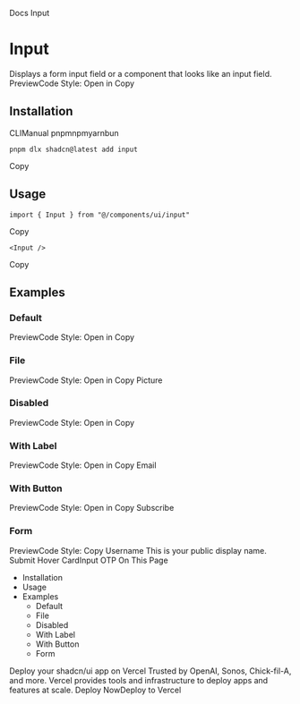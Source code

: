 Docs
Input
# Input
Displays a form input field or a component that looks like an input field.
PreviewCode
Style: 
Open in Copy
## Installation
CLIManual
pnpmnpmyarnbun
```
pnpm dlx shadcn@latest add input

```

Copy
## Usage
```
import { Input } from "@/components/ui/input"
```
Copy
```
<Input />
```
Copy
## Examples
### Default
PreviewCode
Style: 
Open in Copy
### File
PreviewCode
Style: 
Open in Copy
Picture
### Disabled
PreviewCode
Style: 
Open in Copy
### With Label
PreviewCode
Style: 
Open in Copy
Email
### With Button
PreviewCode
Style: 
Open in Copy
Subscribe
### Form
PreviewCode
Style: 
Copy
Username
This is your public display name.
Submit
Hover CardInput OTP
On This Page
  * Installation
  * Usage
  * Examples
    * Default
    * File
    * Disabled
    * With Label
    * With Button
    * Form


Deploy your shadcn/ui app on Vercel
Trusted by OpenAI, Sonos, Chick-fil-A, and more.
Vercel provides tools and infrastructure to deploy apps and features at scale.
Deploy NowDeploy to Vercel
